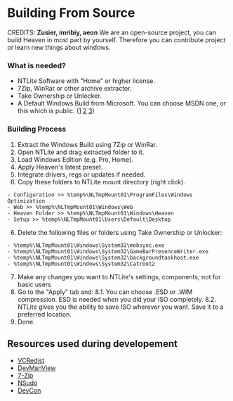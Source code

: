 # Building From Source

CREDITS: **Zusier, imribiy, aeon**
We are an open-source project, you can build Heaven in most part by yourself.
Therefore you can contribute project or learn new things about windows.

### What is needed? 

- NTLite Software with "Home" or higher license.
- 7Zip, WinRar or other archive extractor.
- Take Ownership or Unlocker.
- A Default Windows Build from Microsoft. You can choose MSDN one, or this which is public.
([1](https://tb.rg-adguard.net/) [2](https://www.heidoc.net/joomla/technology-science/microsoft/67-microsoft-windows-iso-download-tool) [3](https://uupdump.net))

### Building Process

1. Extract the Windows Build using 7Zip or WinRar.
2. Open NTLite and drag extracted folder to it.
3. Load Windows Edition (e.g. Pro, Home).
4. Apply Heaven's latest preset.
5. Integrate drivers, regs or updates if needed.
5. Copy these folders to NTLite mount directory (right click).
  ```
  - Configuration >> %temp%\NLTmpMount01\ProgramFiles\Windows Optimization
  - Web >> %temp%\NLTmpMount01\Windows\Web
  - Heaven Folder >> %temp%\NLTmpMount01\Windows\Heaven
  - Setup >> %temp%\NLTmpMount01\Users\Default\Desktop
  ```
6. Delete the following files or folders using Take Ownership or Unlocker:
  ```
  - %temp%\NLTmpMount01\Windows\System32\mobsync.exe
  - %temp%\NLTmpMount01\Windows\System32\GameBarPresenceWriter.exe
  - %temp%\NLTmpMount01\Windows\System32\backgroundtaskhost.exe
  - %temp%\NLTmpMount01\Windows\System32\Catroot2
  ```
7. Make any changes you want to NTLite's settings, components; not for basic users
8. Go to the "Apply" tab and:
8.1. You can choose .ESD or .WIM compression. ESD is needed when you did your ISO completely.
8.2. NTLite gives you the ability to save ISO wherever you want. Save it to a preferred location.
9. Done.

## Resources used during developement
- [VCRedist](https://github.com/abbodi1406/vcredist)
- [DevManView](https://www.nirsoft.net/utils/device_manager_view.html)
- [7-Zip](https://www.7-zip.org)
- [NSudo](https://github.com/m2team/NSudo)
- [DevCon](https://docs.microsoft.com/en-us/windows-hardware/drivers/devtest/devcon)

